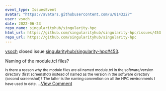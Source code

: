 ```yaml
---
event_type: IssuesEvent
avatar: "https://avatars.githubusercontent.com/u/814322?"
user: vsoch
date: 2022-06-23
repo_name: singularityhub/singularity-hpc
html_url: https://github.com/singularityhub/singularity-hpc/issues/453
repo_url: https://github.com/singularityhub/singularity-hpc
---
```


<a href='https://github.com/vsoch' target='_blank'>vsoch</a> closed issue <a href='https://github.com/singularityhub/singularity-hpc/issues/453' target='_blank'>singularityhub/singularity-hpc#453</a>.

<p>Naming of the module.tcl files?</p><small>Is there a reason why the module files are all named module.tcl in the software/version directory (first screenshot) instead of named as the version in the software directory (second screenshot)? The latter is the naming convention on all the HPC environments I have used to date....</small><a href='https://github.com/singularityhub/singularity-hpc/issues/453' target='_blank'>View Comment</a>
